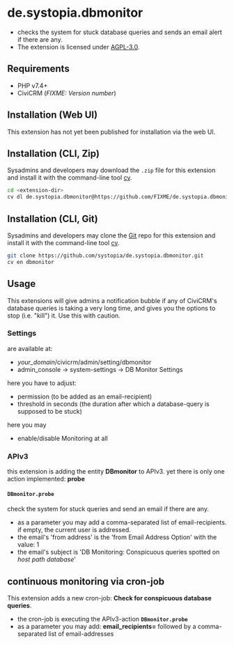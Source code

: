 # de.systopia.dbmonitor

+ checks the system for stuck database queries and sends an email alert if there are any.
+ The extension is licensed under [AGPL-3.0](LICENSE.txt).

## Requirements

* PHP v7.4+
* CiviCRM (*FIXME: Version number*)

## Installation (Web UI)

This extension has not yet been published for installation via the web UI.

## Installation (CLI, Zip)

Sysadmins and developers may download the `.zip` file for this extension and
install it with the command-line tool [cv](https://github.com/civicrm/cv).

```bash
cd <extension-dir>
cv dl de.systopia.dbmonitor@https://github.com/FIXME/de.systopia.dbmonitor/archive/master.zip
```

## Installation (CLI, Git)

Sysadmins and developers may clone the [Git](https://en.wikipedia.org/wiki/Git) repo for this extension and
install it with the command-line tool [cv](https://github.com/civicrm/cv).

```bash
git clone https://github.com/systopia/de.systopia.dbmonitor.git
cv en dbmonitor
```

## Usage

This extensions will give admins a notification bubble if any of CiviCRM's database queries is taking a very long time, 
and gives you the options to stop (i.e. "kill") it. Use this with caution.

### Settings
are available at:
+ _your_domain_/civicrm/admin/setting/dbmonitor
+ admin_console -> system-settings -> DB Monitor Settings

here you have to adjust:
+ permission (to be added as an email-recipient)
+ threshold in seconds (the duration after which a database-query is supposed to be stuck)

here you may
+ enable/disable Monitoring at all

### APIv3
this extension is adding the entity **DBmonitor** to APIv3.
yet there is only one action implemented: **probe**

#### ``DBmonitor.probe``
check the system for stuck queries and send an email if there are any.
+ as a parameter you may add a comma-separated list of email-recipients. 
if empty, the current user is addressed.
+ the email's 'from address' is the 'from Email Address Option' with the value: 1
+ the email's subject is 'DB Monitoring: Conspicuous queries spotted on _host_ _path_ _database_'

## continuous monitoring via cron-job
This extension adds a new cron-job: **Check for conspicuous database queries**.
+ the cron-job is executing the APIv3-action **``DBmonitor.probe``**
+ as a parameter you may add: **email_recipients=** followed by a comma-separated list of email-addresses
